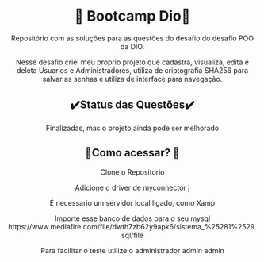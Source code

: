 <h1 align="center">🌄 Bootcamp Dio🌄</h1>
<p align="center">Repositório com as soluções para as questões do desafio do desafio POO da DIO.</p>
<p align="center">Nesse desafio criei meu proprio projeto que cadastra, visualiza, edita e deleta Usuarios e Administradores, utiliza de criptografia SHA256 para salvar as senhas e utiliza de interface para navegação.</p>
<h2 align="center">✔️Status das Questões✔️</h2>
<p align="center">Finalizadas, mas o projeto ainda pode ser melhorado</p>
<h2 align="center">📃Como acessar? 📃</h2>
<p align="center">Clone o Repositorio</p>
<p align="center">Adicione o driver de myconnector j</p>
<p align="center">É necessario um servidor local ligado, como Xamp</p>
<p align="center">Importe esse banco de dados para o seu mysql https://www.mediafire.com/file/dwth7zb62y9apk6/sistema_%25281%2529.sql/file</p>
<p align="center">Para facilitar o teste utilize o administrador admin admin</p>

